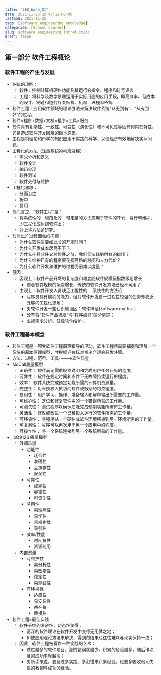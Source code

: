 ```yaml
---
title: "SEK_base_01"
date: 2021-11-25T15:43:12+08:00
lastmod: 2021-11-25
tags: [software_engineering_knowledge]
categories: [School Courses]
slug: software engineering introduction
draft: false
---
```

## 第一部分 软件工程概论
### 软件工程的产生与发展

- 传统的理解：
    - 软件：控制计算机硬件功能及其运行的指令、程序和符号语言
    - 工程：将科学及数学原理运用于实际用途的应用手段，即高效率、低成本的设计、制造和运行各类结构、机器、进程和系统
- 软件工程：应用软件领域的理论方法来解决软件系统“从无到有”、“从有到好”的过程。
- 软件=程序+数据+文档=程序=工具=服务
- 软件具有复杂性、一致性、可变性（演化性）和不可见性等固有的内在特性，这是造成软件开发困难的根本原因。
- 工程是将理论和所学的知识应用于实践的科学，以便经济有效地解决实际问题。
- 工程化的方法（注重系统的构建过程）：
    - 需求分析和定义
    - 软件设计
    - 编码实现
    - 软件测试
    - 软件交付与维护
- 工程化思想：
    - 分而治之
    - 折中
    - 复用
- 总而言之，“软件工程”是：
    - 将系统性的、规范化的、可定量的方法应用于软件的开发、运行和维护，即工程化应用到软件上；
    - 对上述方法的研究。
- 软件生产过程面临的问题：
    - 为什么软件需要如此长的开发时间？
    - 为什么开发成本居高不下？
    - 为什么在将软件交付顾客之前，我们无法找到所有的错误？
    - 为什么维护已有的程序要花费高昂的时间和人力代价？
    - 为什么软件开发和维护的过程仍旧难以度量？
- 原因：
    - 客观上：软件产品开发的复杂度和难度随软件规模呈指数级别增长
        - 随着软件规模的急速增长，传统的软件开发方法已经不可用了
    -  主观上：软件开发人员缺乏工程性的、 系统性的方法论
        - 程序员具有编程的能力，但对软件开发这一过程性较强的任务却缺乏足够的工程化思维；
        - 对软件开发一些认识地误区：软件神话(Software myths)；
        - 没有将“软件产品研发”与“程序编码”区分清楚；
        - 忽视需求分析、轻视软件维护；

### 软件工程基本概念
- 软件工程是一项受软件工程原理指导的活动，软件工程师需要捕捉和理解一个系统的基本原理模型，并根据评价标准提出合理的开发决策。
- 方法、过程、范型、工具---->软件质量
- McCall质量模型
    - 正确性： 软件满足需求规格说明和完成用户任务目标的程度。
    - 可靠性： 软件在规定时间和条件下无故障持续运行的程度。
    - 效率： 软件系统完成预定功能所需的计算机资源量。
    - 完整性： 对未授权人员访问软件或数据的可控程度。
    - 易用性： 用户学习、操作、准备输入和解释输出所需要的工作量。
    - 可维护性： 定位和修复软件中的一个错误所需的工作量。
    - 可测试性： 测试程序以确保它能完成预期功能所需的工作量。
    - 灵活性： 修改或改进一个已经投入运行的软件所需的工作量。
    - 可移植性： 将程序从一个硬件或软件环境移植到另一环境所需的工作量。
    - 可复用性： 程序可以再次用于另一个应用中的程度。
    - 互操作性： 将一个系统连接到另一个系统所需的工作量。
- ISO9126 质量模型
    - 外部质量
        - 功能性
            - 适合性
            - 准确性
            - 互操作性
            - 安全性
        - 可靠性
            - 成熟性
            - 容错性
            - 可恢复性
        - 易用性
            - 易理解性
            - 易学性
            - 易操作性
            - 吸引性
        - 效率/性能
            - 时间特性
            - 资源利用
    - 内部质量
        - 可维护性
            - 易分析性
            - 易改变性
            - 稳定性
            - 易测试性
        - 可移植性
            - 适应性
            - 易安装性
            - 共存性
            - 替换性
- 软件工程=最佳实践
    - 软件系统的复杂性、动态性使得：
        -  高深的软件理论在软件开发中变得无用武之地；
        -  即使应用理论方法来解决，得到的结果也往往难以与现实保持一致；
    -  因此，软件工程被看作一种实践的艺术：
        - 做过越多的软件项目，犯的错误就越少，积累的经验越多，随后作项目的成功率就越高；
        -  对新手来说，要通过多实践、多犯错来积累经验，也要多吸收他人失败的教训与成功的经验。


